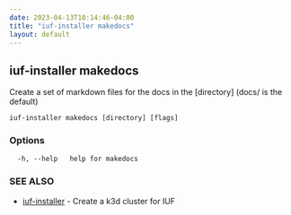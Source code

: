 ```yaml
---
date: 2023-04-13T10:14:46-04:00
title: "iuf-installer makedocs"
layout: default
---
```

## iuf-installer makedocs

Create a set of markdown files for the docs in the [directory] (docs/ is the default)

```
iuf-installer makedocs [directory] [flags]
```

### Options

```
  -h, --help   help for makedocs
```

### SEE ALSO

* [iuf-installer](/commands/iuf-installer/)	 - Create a k3d cluster for IUF


